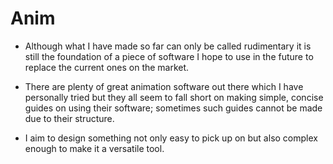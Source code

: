 # Anim
- Although what I have made so far can only be called rudimentary it is still the foundation of a piece of software I hope to use in the future to replace the current ones on the market. 

- There are plenty of great animation software out there which I have personally tried but they all seem to fall short on making simple, concise guides on using their software; sometimes such guides cannot be made due to their structure. 

- I aim to design something not only easy to pick up on but also complex enough to make it a versatile tool.
